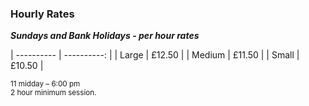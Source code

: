 ### Hourly Rates

***Sundays and Bank Holidays - per hour rates***

| ---------- | ----------: |
| Large      | £12.50         |
| Medium     | £11.50         |
| Small      | £10.50         |

<small>11 midday – 6:00 pm<br/>2 hour minimum session.</small>
